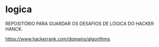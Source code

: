 # logica

REPOSITÓRIO PARA GUARDAR OS DESAFIOS DE LÓGICA DO HACKER HANCK. 

https://www.hackerrank.com/domains/algorithms
